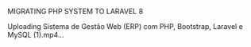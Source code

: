 MIGRATING PHP SYSTEM TO LARAVEL 8



Uploading Sistema de Gestão Web (ERP) com PHP, Bootstrap, Laravel e MySQL (1).mp4…


